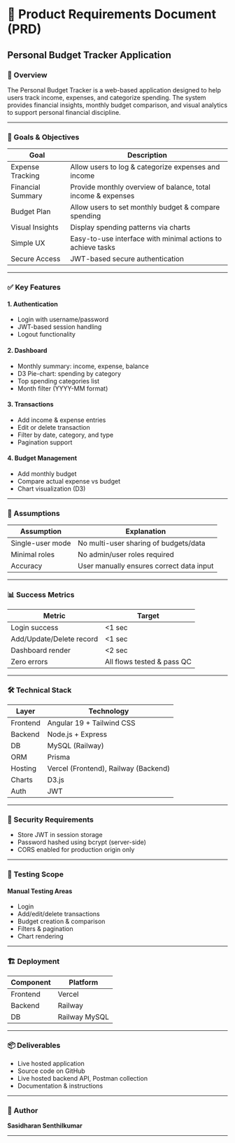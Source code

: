 # 📘 Product Requirements Document (PRD)
## Personal Budget Tracker Application

### 📝 Overview
The Personal Budget Tracker is a web-based application designed to help users track income, expenses, and categorize spending. The system provides financial insights, monthly budget comparison, and visual analytics to support personal financial discipline.

---

### 🎯 Goals & Objectives
| Goal | Description |
|------|------------|
| Expense Tracking | Allow users to log & categorize expenses and income |
| Financial Summary | Provide monthly overview of balance, total income & expenses |
| Budget Plan | Allow users to set monthly budget & compare spending |
| Visual Insights | Display spending patterns via charts |
| Simple UX | Easy-to-use interface with minimal actions to achieve tasks |
| Secure Access | JWT-based secure authentication |

---

### ✅ Key Features

#### 1. **Authentication**
- Login with username/password
- JWT-based session handling
- Logout functionality

#### 2. **Dashboard**
- Monthly summary: income, expense, balance
- D3 Pie-chart: spending by category
- Top spending categories list
- Month filter (YYYY-MM format)

#### 3. **Transactions**
- Add income & expense entries
- Edit or delete transaction
- Filter by date, category, and type
- Pagination support

#### 4. **Budget Management**
- Add monthly budget
- Compare actual expense vs budget
- Chart visualization (D3)

---

### 🧠 Assumptions
| Assumption | Explanation |
|------------|------------|
| Single-user mode | No multi-user sharing of budgets/data |
| Minimal roles | No admin/user roles required |
| Accuracy | User manually ensures correct data input |

---

### 📊 Success Metrics
| Metric | Target |
|--------|--------|
| Login success | <1 sec |
| Add/Update/Delete record | <1 sec |
| Dashboard render | <2 sec |
| Zero errors | All flows tested & pass QC |

---

### 🛠️ Technical Stack
| Layer | Technology |
|-------|------------|
| Frontend | Angular 19 + Tailwind CSS |
| Backend | Node.js + Express |
| DB | MySQL (Railway) |
| ORM | Prisma |
| Hosting | Vercel (Frontend), Railway (Backend) |
| Charts | D3.js |
| Auth | JWT |

---

### 🔐 Security Requirements
- Store JWT in session storage
- Password hashed using bcrypt (server-side)
- CORS enabled for production origin only

---

### 🧪 Testing Scope

#### Manual Testing Areas
- Login
- Add/edit/delete transactions
- Budget creation & comparison
- Filters & pagination
- Chart rendering

---

### 🏗️ Deployment
| Component | Platform |
|----------|----------|
| Frontend | Vercel |
| Backend | Railway |
| DB | Railway MySQL |

---

### 📦 Deliverables
- Live hosted application
- Source code on GitHub
- Live hosted backend API, Postman collection
- Documentation & instructions

---

### 👤 Author
**Sasidharan Senthilkumar**

---

